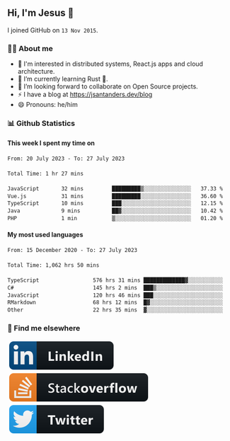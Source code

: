 ## Hi, I'm Jesus 👋

I joined GitHub on `13 Nov 2015`.

<!-- Talking about you -->

### 👨‍💻 About me

- 👦 I'm interested in distributed systems, React.js apps and cloud architecture.
- 🌱 I’m currently learning Rust 🦀.
- 👯 I’m looking forward to collaborate on Open Source projects.
- ⚡️ I have a blog at <https://jsantanders.dev/blog>
- 😄 Pronouns: he/him

### 📊 Github Statistics

#### This week I spent my time on

<!--START_SECTION:weekly-->

```txt
From: 20 July 2023 - To: 27 July 2023

Total Time: 1 hr 27 mins

JavaScript       32 mins         █████████▒░░░░░░░░░░░░░░░   37.33 %
Vue.js           31 mins         █████████░░░░░░░░░░░░░░░░   36.60 %
TypeScript       10 mins         ███░░░░░░░░░░░░░░░░░░░░░░   12.15 %
Java             9 mins          ██▓░░░░░░░░░░░░░░░░░░░░░░   10.42 %
PHP              1 min           ▒░░░░░░░░░░░░░░░░░░░░░░░░   01.20 %
```

<!--END_SECTION:weekly-->

#### My most used languages

<!--START_SECTION:alltime-->

```txt
From: 15 December 2020 - To: 27 July 2023

Total Time: 1,062 hrs 50 mins

TypeScript                 576 hrs 31 mins █████████████▓░░░░░░░░░░░   54.24 %
C#                         145 hrs 2 mins  ███▒░░░░░░░░░░░░░░░░░░░░░   13.65 %
JavaScript                 120 hrs 46 mins ███░░░░░░░░░░░░░░░░░░░░░░   11.36 %
RMarkdown                  68 hrs 12 mins  █▓░░░░░░░░░░░░░░░░░░░░░░░   06.42 %
Other                      22 hrs 35 mins  ▓░░░░░░░░░░░░░░░░░░░░░░░░   02.13 %
```

<!--END_SECTION:alltime-->

### 📢 Find me elsewhere

<p>
  <a target="_blank" href="https://linkedin.com/in/jsantanders">
    <img src="https://github.com/jsantanders/jsantanders/blob/master/img/linkedin.svg" alt="LinkedIn" style="vertical-align:top; margin:4px">
  </a>
  
  <a target="_blank" href="https://stackoverflow.com/users/7318331/jesus-santander">
    <img src="https://github.com/jsantanders/jsantanders/blob/master/img/stackoverflow.svg" alt="StackOverflow" style="vertical-align:top; margin:4px">
  </a>
  
  <a target="_blank" href="http://twitter.com/jsantanders">
    <img src="https://github.com/jsantanders/jsantanders/blob/master/img/twitter.svg" alt="Twitter" style="vertical-align:top; margin:4px">
  </a>
</p>
